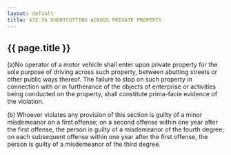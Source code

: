 ```yaml
---
layout: default 
title: 432.36 SHORTCUTTING ACROSS PRIVATE PROPERTY.
---
```


{{ page.title }}
----------------

(a)No operator of a motor vehicle shall enter upon private property for
the sole purpose of driving across such property, between abutting
streets or other public ways thereof. The failure to stop on such
property in connection with or in furtherance of the objects of
enterprise or activities being conducted on the property, shall
constitute prima-facie evidence of the violation.

​(b) Whoever violates any provision of this section is guilty of a minor
misdemeanor on a first offense; on a second offense within one year
after the first offense, the person is guilty of a misdemeanor of the
fourth degree; on each subsequent offense within one year after the
first offense, the person is guilty of a misdemeanor of the third
degree.
